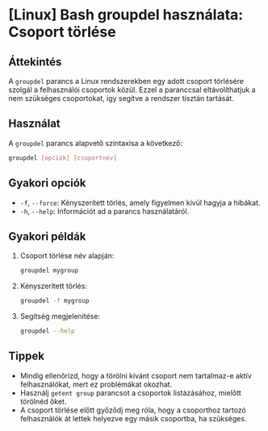 # [Linux] Bash groupdel használata: Csoport törlése

## Áttekintés
A `groupdel` parancs a Linux rendszerekben egy adott csoport törlésére szolgál a felhasználói csoportok közül. Ezzel a paranccsal eltávolíthatjuk a nem szükséges csoportokat, így segítve a rendszer tisztán tartását.

## Használat
A `groupdel` parancs alapvető szintaxisa a következő:

```bash
groupdel [opciók] [csoportnév]
```

## Gyakori opciók
- `-f`, `--force`: Kényszerített törlés, amely figyelmen kívül hagyja a hibákat.
- `-h`, `--help`: Információt ad a parancs használatáról.

## Gyakori példák
1. Csoport törlése név alapján:
   ```bash
   groupdel mygroup
   ```

2. Kényszerített törlés:
   ```bash
   groupdel -f mygroup
   ```

3. Segítség megjelenítése:
   ```bash
   groupdel --help
   ```

## Tippek
- Mindig ellenőrizd, hogy a törölni kívánt csoport nem tartalmaz-e aktív felhasználókat, mert ez problémákat okozhat.
- Használj `getent group` parancsot a csoportok listázásához, mielőtt törölnéd őket.
- A csoport törlése előtt győződj meg róla, hogy a csoporthoz tartozó felhasználók át lettek helyezve egy másik csoportba, ha szükséges.
